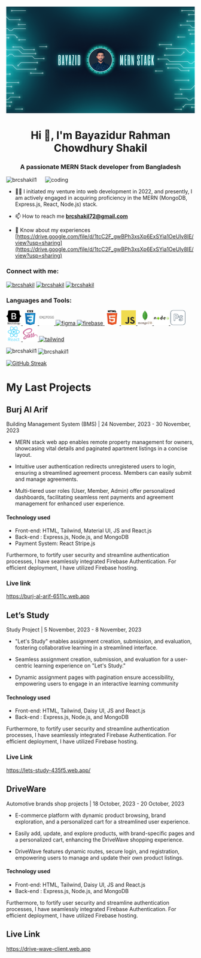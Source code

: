![Your Image Alt Text](./githubBanner.png)

<h1 align="center">Hi 👋, I'm Bayazidur Rahman Chowdhury Shakil</h1>
<h3 align="center">A passionate MERN Stack developer from Bangladesh</h3>

<img align="right" alt="coding" width="400" src="https://camo.githubusercontent.com/a4c584bce1c41271485d28f92aaf9f581b3c88b68ca723b6edfd58b4ba988c2b/68747470733a2f2f63646e2e6472696262626c652e636f6d2f75736572732f313138373833362f73637265656e73686f74732f363533393432392f70726f6772616d65722e676966">

<p align="left"> <img src="https://komarev.com/ghpvc/?username=brcshakil1&label=Profile%20views&color=0e75b6&style=flat" alt="brcshakil1" /> </p>

- 👨‍💻 I initiated my venture into web development in 2022, and presently, I am actively engaged in acquiring proficiency in the MERN (MongoDB, Express.js, React, Node.js) stack.

- 📫 How to reach me **brcshakil72@gmail.com**

- 📄 Know about my experiences [https://drive.google.com/file/d/1tcC2F_gwBPh3xsXp6ExSYia1OeUly8IE/view?usp=sharing](https://drive.google.com/file/d/1tcC2F_gwBPh3xsXp6ExSYia1OeUly8IE/view?usp=sharing)

<h3 align="left">Connect with me:</h3>
<p align="left">
<a href="https://twitter.com/brcshakil" target="blank"><img align="center" src="https://raw.githubusercontent.com/rahuldkjain/github-profile-readme-generator/master/src/images/icons/Social/twitter.svg" alt="brcshakil" height="30" width="40" /></a>
<a href="https://linkedin.com/in/brcshakil" target="blank"><img align="center" src="https://raw.githubusercontent.com/rahuldkjain/github-profile-readme-generator/master/src/images/icons/Social/linked-in-alt.svg" alt="brcshakil" height="30" width="40" /></a>
<a href="https://instagram.com/brcshakil" target="blank"><img align="center" src="https://raw.githubusercontent.com/rahuldkjain/github-profile-readme-generator/master/src/images/icons/Social/instagram.svg" alt="brcshakil" height="30" width="40" /></a>
</p>

<h3 align="left">Languages and Tools:</h3>
<p align="left"> <a href="https://getbootstrap.com" target="_blank" rel="noreferrer"> <img src="https://raw.githubusercontent.com/devicons/devicon/master/icons/bootstrap/bootstrap-plain-wordmark.svg" alt="bootstrap" width="40" height="40"/> </a> <a href="https://www.w3schools.com/css/" target="_blank" rel="noreferrer"> <img src="https://raw.githubusercontent.com/devicons/devicon/master/icons/css3/css3-original-wordmark.svg" alt="css3" width="40" height="40"/> </a> <a href="https://expressjs.com" target="_blank" rel="noreferrer"> <img src="https://raw.githubusercontent.com/devicons/devicon/master/icons/express/express-original-wordmark.svg" alt="express" width="40" height="40"/> </a> <a href="https://www.figma.com/" target="_blank" rel="noreferrer"> <img src="https://www.vectorlogo.zone/logos/figma/figma-icon.svg" alt="figma" width="40" height="40"/> </a> <a href="https://firebase.google.com/" target="_blank" rel="noreferrer"> <img src="https://www.vectorlogo.zone/logos/firebase/firebase-icon.svg" alt="firebase" width="40" height="40"/> </a> <a href="https://www.w3.org/html/" target="_blank" rel="noreferrer"> <img src="https://raw.githubusercontent.com/devicons/devicon/master/icons/html5/html5-original-wordmark.svg" alt="html5" width="40" height="40"/> </a> <a href="https://developer.mozilla.org/en-US/docs/Web/JavaScript" target="_blank" rel="noreferrer"> <img src="https://raw.githubusercontent.com/devicons/devicon/master/icons/javascript/javascript-original.svg" alt="javascript" width="40" height="40"/> </a> <a href="https://www.mongodb.com/" target="_blank" rel="noreferrer"> <img src="https://raw.githubusercontent.com/devicons/devicon/master/icons/mongodb/mongodb-original-wordmark.svg" alt="mongodb" width="40" height="40"/> </a> <a href="https://nodejs.org" target="_blank" rel="noreferrer"> <img src="https://raw.githubusercontent.com/devicons/devicon/master/icons/nodejs/nodejs-original-wordmark.svg" alt="nodejs" width="40" height="40"/> </a> <a href="https://www.photoshop.com/en" target="_blank" rel="noreferrer"> <img src="https://raw.githubusercontent.com/devicons/devicon/master/icons/photoshop/photoshop-line.svg" alt="photoshop" width="40" height="40"/> </a> <a href="https://reactjs.org/" target="_blank" rel="noreferrer"> <img src="https://raw.githubusercontent.com/devicons/devicon/master/icons/react/react-original-wordmark.svg" alt="react" width="40" height="40"/> </a> <a href="https://sass-lang.com" target="_blank" rel="noreferrer"> <img src="https://raw.githubusercontent.com/devicons/devicon/master/icons/sass/sass-original.svg" alt="sass" width="40" height="40"/> </a> <a href="https://tailwindcss.com/" target="_blank" rel="noreferrer"> <img src="https://www.vectorlogo.zone/logos/tailwindcss/tailwindcss-icon.svg" alt="tailwind" width="40" height="40"/> </a> </p>

<p><img align="left" src="https://github-readme-stats.vercel.app/api/top-langs?username=brcshakil1&show_icons=true&locale=en&layout=compact" alt="brcshakil1" /></p>

<p>&nbsp;<img align="center" src="https://github-readme-stats.vercel.app/api?username=brcshakil1&show_icons=true&locale=en" alt="brcshakil1" /></p>

[![GitHub Streak](https://github-readme-streak-stats.herokuapp.com?user=brcshakil1&theme=dark)](https://git.io/streak-stats)

<!-- projects -->

# My Last Projects

## Burj Al Arif

<p>Building Management System (BMS) | 24 November, 2023 - 30 November, 2023</p>

- MERN stack web app enables remote property management for owners, showcasing vital
  details and paginated apartment listings in a concise layout.

- Intuitive user authentication redirects unregistered users to login, ensuring a streamlined
  agreement process. Members can easily submit and manage agreements.

- Multi-tiered user roles (User, Member, Admin) offer personalized dashboards, facilitating
  seamless rent payments and agreement management for enhanced user experience.

#### Technology used

- Front-end: HTML, Tailwind, Material UI, JS and React.js
- Back-end : Express.js, Node.js, and MongoDB
- Payment System: React Stripe.js
<p>Furthermore, to fortify user security and streamline authentication processes, I have seamlessly integrated Firebase Authentication. For efficient deployment, I have utilized Firebase hosting.</p>

### Live link

https://burj-al-arif-6511c.web.app

## Let’s Study

<p>Study Project | 5 November, 2023 - 8 November, 2023</p>

- "Let's Study" enables assignment creation, submission, and evaluation, fostering
  collaborative learning in a streamlined interface.

- Seamless assignment creation, submission, and evaluation for a user-centric learning
  experience on "Let's Study."

- Dynamic assignment pages with pagination ensure accessibility, empowering users to
  engage in an interactive learning community

#### Technology used

- Front-end: HTML, Tailwind, Daisy UI, JS and React.js
- Back-end : Express.js, Node.js, and MongoDB
<p>Furthermore, to fortify user security and streamline authentication processes, I have seamlessly integrated Firebase Authentication. For efficient deployment, I have utilized Firebase hosting.</p>

### Live Link

https://lets-study-435f5.web.app/

## DriveWare

<p>Automotive brands shop projects | 18 October, 2023 - 20 October, 2023</p>

- E-commerce platform with dynamic product browsing, brand exploration, and a
  personalized cart for a streamlined user experience.

- Easily add, update, and explore products, with brand-specific pages and a personalized cart,
  enhancing the DriveWave shopping experience.
- DriveWave features dynamic routes, secure login, and registration, empowering users to
  manage and update their own product listings.

#### Technology used

- Front-end: HTML, Tailwind, Daisy UI, JS and React.js
- Back-end : Express.js, Node.js, and MongoDB

<p>Furthermore, to fortify user security and streamline authentication processes, I have seamlessly integrated Firebase Authentication. For efficient deployment, I have utilized Firebase hosting.</p>

## Live Link

https://drive-wave-client.web.app
